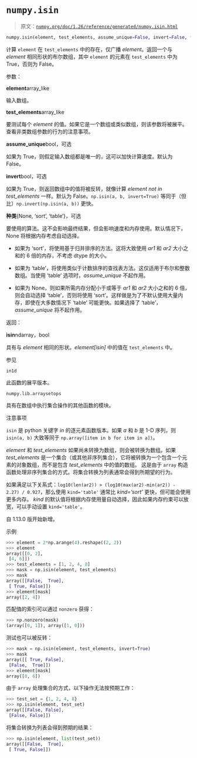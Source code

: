 # `numpy.isin`

> 原文：[`numpy.org/doc/1.26/reference/generated/numpy.isin.html`](https://numpy.org/doc/1.26/reference/generated/numpy.isin.html)

```py
numpy.isin(element, test_elements, assume_unique=False, invert=False, *, kind=None)
```

计算 `element` 在 `test_elements` 中的存在，仅广播 *element*。返回一个与 *element* 相同形状的布尔数组，其中 `element` 的元素在 `test_elements` 中为 True，否则为 False。

参数：

**element**array_like

输入数组。

**test_elements**array_like

要测试每个 *element* 的值。如果它是一个数组或类似数组，则该参数将被展平。查看非类数组参数的行为的注意事项。

**assume_unique**bool，可选

如果为 True，则假定输入数组都是唯一的，这可以加快计算速度。默认为 False。

**invert**bool，可选

如果为 True，则返回数组中的值将被反转，就像计算 *element not in test_elements* 一样。默认为 False。`np.isin(a, b, invert=True)` 等同于（但比）`np.invert(np.isin(a, b))` 更快。

**种类**{None, ‘sort’, ‘table’}，可选

要使用的算法。这不会影响最终结果，但会影响速度和内存使用。默认情况下，None 将根据内存考虑自动选择。

+   如果为 ‘sort’，将使用基于归并排序的方法。这将大致使用 *ar1* 和 *ar2* 大小之和的 6 倍的内存，不考虑 dtype 的大小。

+   如果为 ‘table’，将使用类似于计数排序的查找表方法。这仅适用于布尔和整数数组。当使用 ‘table’ 选项时，*assume_unique* 不起作用。

+   如果为 None，则如果所需内存分配小于或等于 *ar1* 和 *ar2* 大小之和的 6 倍，则会自动选择 ‘table’，否则将使用 ‘sort’。这样做是为了不默认使用大量内存，即使在大多数情况下 ‘table’ 可能更快。如果选择了 ‘table’，*assume_unique* 将不起作用。

返回：

**isin**ndarray，bool

具有与 *element* 相同的形状。*element[isin]* 中的值在 `test_elements` 中。

参见

`in1d`

此函数的展平版本。

`numpy.lib.arraysetops`

具有在数组中执行集合操作的其他函数的模块。

注意事项

`isin` 是 python 关键字 *in* 的逐元素函数版本。如果 *a* 和 *b* 是 1-D 序列，则 `isin(a, b)` 大致等同于 `np.array([item in b for item in a])`。

*element* 和 *test_elements* 如果尚未转换为数组，则会被转换为数组。如果 *test_elements* 是一个集合（或其他非序列集合），它将被转换为一个包含一个元素的对象数组，而不是包含 *test_elements* 中的值的数组。 这是由于 `array` 构造函数处理非序列集合的方式。将集合转换为列表通常会得到所期望的行为。

如果满足以下关系式：`log10(len(ar2)) > (log10(max(ar2)-min(ar2)) - 2.27) / 0.927`，那么使用 `kind='table'` 通常比 *kind=’sort’* 更快，但可能会使用更多内存。 *kind* 的默认值将根据内存使用量自动选择，因此如果内存约束可以放宽，可以手动设置 `kind='table'`。

自 1.13.0 版开始新增。

示例

```py
>>> element = 2*np.arange(4).reshape((2, 2))
>>> element
array([[0, 2],
 [4, 6]])
>>> test_elements = [1, 2, 4, 8]
>>> mask = np.isin(element, test_elements)
>>> mask
array([[False,  True],
 [ True, False]])
>>> element[mask]
array([2, 4]) 
```

匹配值的索引可以通过 `nonzero` 获得：

```py
>>> np.nonzero(mask)
(array([0, 1]), array([1, 0])) 
```

测试也可以被反转：

```py
>>> mask = np.isin(element, test_elements, invert=True)
>>> mask
array([[ True, False],
 [False,  True]])
>>> element[mask]
array([0, 6]) 
```

由于 `array` 处理集合的方式，以下操作无法按预期工作：

```py
>>> test_set = {1, 2, 4, 8}
>>> np.isin(element, test_set)
array([[False, False],
 [False, False]]) 
```

将集合转换为列表会得到预期的结果：

```py
>>> np.isin(element, list(test_set))
array([[False,  True],
 [ True, False]]) 
```
